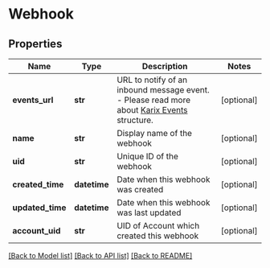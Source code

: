 # Webhook

## Properties
Name | Type | Description | Notes
------------ | ------------- | ------------- | -------------
**events_url** | **str** | URL to notify of an inbound message event. - Please read more about [Karix Events](#section/Events-and-Webhooks) structure.  | [optional] 
**name** | **str** | Display name of the webhook | [optional] 
**uid** | **str** | Unique ID of the webhook | [optional] 
**created_time** | **datetime** | Date when this webhook was created | [optional] 
**updated_time** | **datetime** | Date when this webhook was last updated | [optional] 
**account_uid** | **str** | UID of Account which created this webhook | [optional] 

[[Back to Model list]](../README.md#documentation-for-models) [[Back to API list]](../README.md#documentation-for-api-endpoints) [[Back to README]](../README.md)


